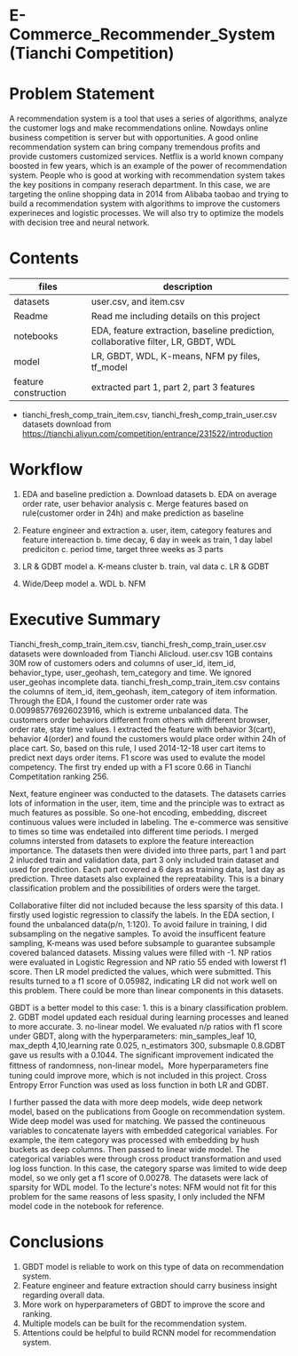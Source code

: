 # E-Commerce_Recommender_System (Tianchi Competition)

# Problem Statement
A recommendation system is a tool that uses a series of algorithms, analyze the customer logs and make recommendations online. Nowdays online business competition is server but with opportunities. A good online recommendation system can bring company tremendous profits and provide customers customized services. Netflix is a world known company boosted in few years, which is an example of the power of recommendation system. People who is good at working with recommendation system takes the key positions in company reserach department. In this case, we are targeting the online shopping data in 2014 from Alibaba taobao and trying to build a recommendation system with algorithms to improve the customers experineces and logistic processes. We will also try to optimize the models with decision tree and neural network. 

# Contents

| files | description |
| ---| --- |
| datasets | user.csv, and item.csv |
| Readme| Read me including details on this project |
| notebooks | EDA, feature extraction, baseline prediction, collaborative filter, LR, GBDT, WDL |
| model | LR, GBDT, WDL, K-means, NFM py files, tf_model  |
| feature construction | extracted part 1, part 2, part 3 features  |

* tianchi_fresh_comp_train_item.csv, tianchi_fresh_comp_train_user.csv datasets download from https://tianchi.aliyun.com/competition/entrance/231522/introduction


# Workflow
1. EDA and baseline prediction
  a. Download datasets
  b. EDA on average order rate, user behavior analysis
  c. Merge features based on rule(customer order in 24h) and make prediction as baseline

2. Feature engineer and extraction
  a. user, item, category features and feature intereaction
  b. time decay, 6 day in week as train, 1 day label prediciton 
  c. period time, target three weeks as 3 parts 

3. LR & GDBT model
  a. K-means cluster 
  b. train, val data
  c. LR & GDBT

4. Wide/Deep model
  a. WDL
  b. NFM


# Executive Summary
Tianchi_fresh_comp_train_item.csv, tianchi_fresh_comp_train_user.csv datasets were downloaded from Tianchi Alicloud. user.csv 1GB contains 30M row of customers oders and columns of user_id, item_id, behavior_type, user_geohash, tem_category and time. We ignored user_geohas incomplete data. tianchi_fresh_comp_train_item.csv contains the columns of item_id, item_geohash, item_category of item information. Through the EDA, I found the customer order rate was 0.009985776926023916, which is extreme unbalanced data. The customers order behaviors different from others with different browser, order rate, stay time values. I extracted the feature with behavior 3(cart), behavior 4(order) and found the customers would place order within 24h of place cart. So, based on this rule, I used 2014-12-18 user cart items to predict next days order items. F1 score was used to evalute the model competency. The first try ended up with a F1 score 0.66 in Tianchi Competitation ranking 256. 

Next, feature engineer was conducted to the datasets. The datasets carries lots of information in the user, item, time and the principle was to extract as much features as possible. So one-hot encoding, embedding, discreet continuous values were included in labeling. The e-commerce was sensitive to times so time was endetailed into different time periods. I merged columns intersted from datasets to explore the feature intereaction importance. The datasets then were divided into three parts, part 1 and part 2 inlucded train and validation data, part 3 only included train dataset and used for prediction. Each part covered a 6 days as training data, last day as prediction. Three datasets also explained the repreatability. This is a binary classification problem and the possibilities of orders were the target. 

Collaborative filter did not included because the less sparsity of this data. I firstly used logistic regression to classify the labels. In the EDA section, I found the unbalanced data(p/n, 1:120). To avoid failure in training, I did subsampling on the negative samples. To avoid the insufficent feature sampling, K-means was used before subsample to guarantee subsample covered balanced datasets. Missing values were filled with -1. NP ratios were evaluated in Logistic Regression and NP ratio 55 ended with lowerst f1 score. Then LR model predicted the values, which were submitted. This results turned to a f1 score of 0.05982, indicating LR did not work well on this problem. There could be more than linear components in this datasets. 

GBDT is a better model to this case: 1. this is a binary classification problem. 2. GDBT model updated each residual during learning processes and leaned to more accurate. 3. no-linear model. We evaluated n/p ratios with f1 score under GBDT, along with the hyperparameters: min_samples_leaf 10, max_depth 4,10,learning rate 0.025, n_estimators 300, subsmaple 0.8.GDBT gave us results with a 0.1044. The significant improvement indicated the fittness of randomness, non-linear model。More hyperparameters fine tuning could improve more, which is not included in this project. Cross Entropy Error Function was used as loss function in both LR and GDBT. 

I further passed the data with more deep models, wide deep network model, based on the publications from Google on recommendation system. Wide deep model was used for matching. We passed the contineuous variables to concatenate layers with embedded categorical variables. For example, the item category was processed with embedding by hush buckets as deep columns. Then passed to linear wide model. The categorical variables were through cross product transformation and used log loss function. In this case, the category sparse was limited to wide deep model, so we only get a f1 score of 0.00278. The datasets were lack of sparsity for WDL model. 
To the lecture's notes: NFM would not fit for this problem for the same reasons of less spasity, I only included the NFM model code in the notebook for reference.

# Conclusions
1. GBDT model is reliable to work on this type of data on recommendation system.
2. Feature engineer and feature extraction should carry business insight regarding overall data.
3. More work on hyperparameters of GBDT to improve the score and ranking.
4. Multiple models can be built for the recommendation system.
5. Attentions could be helpful to build RCNN model for recommendation system.
